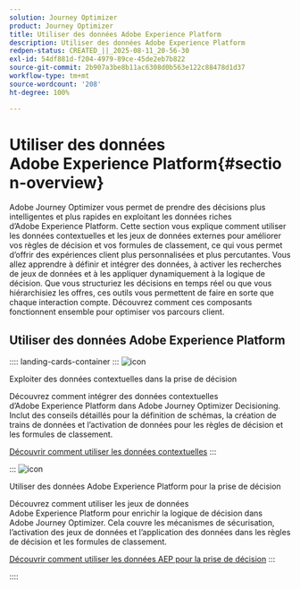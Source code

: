 ```yaml
---
solution: Journey Optimizer
product: Journey Optimizer
title: Utiliser des données Adobe Experience Platform
description: Utiliser des données Adobe Experience Platform
redpen-status: CREATED_||_2025-08-11_20-56-30
exl-id: 54df881d-f204-4979-89ce-45de2eb7b822
source-git-commit: 2b907a3be8b11ac6308d0b563e122c88478d1d37
workflow-type: tm+mt
source-wordcount: '208'
ht-degree: 100%

---
```


# Utiliser des données Adobe Experience Platform{#section-overview}

Adobe Journey Optimizer vous permet de prendre des décisions plus intelligentes et plus rapides en exploitant les données riches d’Adobe Experience Platform. Cette section vous explique comment utiliser les données contextuelles et les jeux de données externes pour améliorer vos règles de décision et vos formules de classement, ce qui vous permet d’offrir des expériences client plus personnalisées et plus percutantes. Vous allez apprendre à définir et intégrer des données, à activer les recherches de jeux de données et à les appliquer dynamiquement à la logique de décision. Que vous structuriez les décisions en temps réel ou que vous hiérarchisiez les offres, ces outils vous permettent de faire en sorte que chaque interaction compte. Découvrez comment ces composants fonctionnent ensemble pour optimiser vos parcours client.

## Utiliser des données Adobe Experience Platform

:::: landing-cards-container
:::
![icon](https://cdn.experienceleague.adobe.com/icons/puzzle-piece.svg?lang=fr)

Exploiter des données contextuelles dans la prise de décision

Découvrez comment intégrer des données contextuelles d’Adobe Experience Platform dans Adobe Journey Optimizer Decisioning. Inclut des conseils détaillés pour la définition de schémas, la création de trains de données et l’activation de données pour les règles de décision et les formules de classement.

[Découvrir comment utiliser les données contextuelles](../using/experience-decisioning/context-data.md)
:::

:::
![icon](https://cdn.experienceleague.adobe.com/icons/gear.svg?lang=fr)

Utiliser des données Adobe Experience Platform pour la prise de décision

Découvrez comment utiliser les jeux de données Adobe Experience Platform pour enrichir la logique de décision dans Adobe Journey Optimizer. Cela couvre les mécanismes de sécurisation, l’activation des jeux de données et l’application des données dans les règles de décision et les formules de classement.

[Découvrir comment utiliser les données AEP pour la prise de décision](../using/experience-decisioning/aep-data-exd.md)
:::

::::

